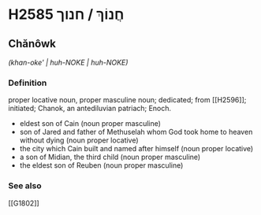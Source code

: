 # H2585 חֲנוֹךְ / חנוך

## Chănôwk

_(khan-oke' | huh-NOKE | huh-NOKE)_

### Definition

proper locative noun, proper masculine noun; dedicated; from [[H2596]]; initiated; Chanok, an antediluvian patriach; Enoch.

- eldest son of Cain (noun proper masculine)
- son of Jared and father of Methuselah whom God took home to heaven without dying (noun proper locative)
- the city which Cain built and named after himself (noun proper locative)
- a son of Midian, the third child (noun proper masculine)
- the eldest son of Reuben (noun proper masculine)
### See also

[[G1802]]

